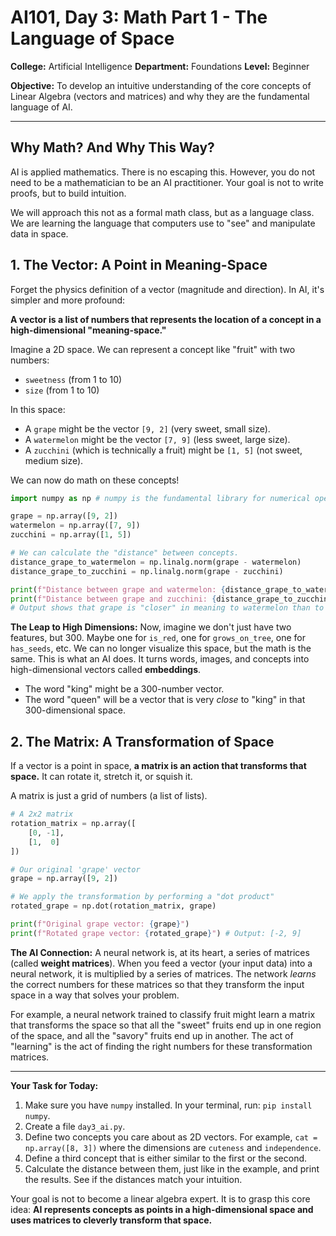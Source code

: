 # AI101, Day 3: Math Part 1 - The Language of Space

**College:** Artificial Intelligence
**Department:** Foundations
**Level:** Beginner

**Objective:** To develop an intuitive understanding of the core concepts of Linear Algebra (vectors and matrices) and why they are the fundamental language of AI.

---

## Why Math? And Why This Way?

AI is applied mathematics. There is no escaping this. However, you do not need to be a mathematician to be an AI practitioner. Your goal is not to write proofs, but to build intuition.

We will approach this not as a formal math class, but as a language class. We are learning the language that computers use to "see" and manipulate data in space.

## 1. The Vector: A Point in Meaning-Space

Forget the physics definition of a vector (magnitude and direction). In AI, it's simpler and more profound:

**A vector is a list of numbers that represents the location of a concept in a high-dimensional "meaning-space."**

Imagine a 2D space. We can represent a concept like "fruit" with two numbers:
*   `sweetness` (from 1 to 10)
*   `size` (from 1 to 10)

In this space:
*   A `grape` might be the vector `[9, 2]` (very sweet, small size).
*   A `watermelon` might be the vector `[7, 9]` (less sweet, large size).
*   A `zucchini` (which is technically a fruit) might be `[1, 5]` (not sweet, medium size).

We can now do math on these concepts!

```python
import numpy as np # numpy is the fundamental library for numerical operations in Python

grape = np.array([9, 2])
watermelon = np.array([7, 9])
zucchini = np.array([1, 5])

# We can calculate the "distance" between concepts.
distance_grape_to_watermelon = np.linalg.norm(grape - watermelon)
distance_grape_to_zucchini = np.linalg.norm(grape - zucchini)

print(f"Distance between grape and watermelon: {distance_grape_to_watermelon:.2f}")
print(f"Distance between grape and zucchini: {distance_grape_to_zucchini:.2f}")
# Output shows that grape is "closer" in meaning to watermelon than to zucchini.
```

**The Leap to High Dimensions:**
Now, imagine we don't just have two features, but 300. Maybe one for `is_red`, one for `grows_on_tree`, one for `has_seeds`, etc. We can no longer visualize this space, but the math is the same. This is what an AI does. It turns words, images, and concepts into high-dimensional vectors called **embeddings**.

*   The word "king" might be a 300-number vector.
*   The word "queen" will be a vector that is very *close* to "king" in that 300-dimensional space.

## 2. The Matrix: A Transformation of Space

If a vector is a point in space, **a matrix is an action that transforms that space.** It can rotate it, stretch it, or squish it.

A matrix is just a grid of numbers (a list of lists).

```python
# A 2x2 matrix
rotation_matrix = np.array([
    [0, -1],
    [1,  0]
])

# Our original 'grape' vector
grape = np.array([9, 2])

# We apply the transformation by performing a "dot product"
rotated_grape = np.dot(rotation_matrix, grape)

print(f"Original grape vector: {grape}")
print(f"Rotated grape vector: {rotated_grape}") # Output: [-2, 9]
```

**The AI Connection:**
A neural network is, at its heart, a series of matrices (called **weight matrices**). When you feed a vector (your input data) into a neural network, it is multiplied by a series of matrices. The network *learns* the correct numbers for these matrices so that they transform the input space in a way that solves your problem.

For example, a neural network trained to classify fruit might learn a matrix that transforms the space so that all the "sweet" fruits end up in one region of the space, and all the "savory" fruits end up in another. The act of "learning" is the act of finding the right numbers for these transformation matrices.

---

**Your Task for Today:**

1.  Make sure you have `numpy` installed. In your terminal, run: `pip install numpy`.
2.  Create a file `day3_ai.py`.
3.  Define two concepts you care about as 2D vectors. For example, `cat = np.array([8, 3])` where the dimensions are `cuteness` and `independence`.
4.  Define a third concept that is either similar to the first or the second.
5.  Calculate the distance between them, just like in the example, and print the results. See if the distances match your intuition.

Your goal is not to become a linear algebra expert. It is to grasp this core idea: **AI represents concepts as points in a high-dimensional space and uses matrices to cleverly transform that space.**
